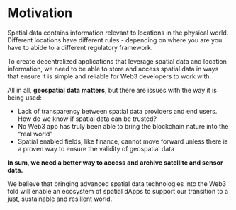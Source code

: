# Motivation

Spatial data contains information relevant to locations in the physical world. Different locations have different rules - depending on where you are you have to abide to a different regulatory framework.

To create decentralized applications that leverage spatial data and location information, we need to be able to store and access spatial data in ways that ensure it is simple and reliable for Web3 developers to work with. 

All in all, **geospatial data matters**, but there are issues with the way it is  being used:

* Lack of transparency between spatial data providers and end users. How do we know if spatial data can be trusted?
* No Web3 app has truly been able to bring the blockchain nature into the “real world”
* Spatial enabled fields, like finance, cannot move forward unless there is a proven way to ensure the validity of geospatial data 

**In sum, we need a better way to access and archive satellite and sensor data.**

We believe that bringing advanced spatial data technologies into the Web3 fold will enable an ecosystem of spatial dApps to support our transition to a just, sustainable and resilient world.   


